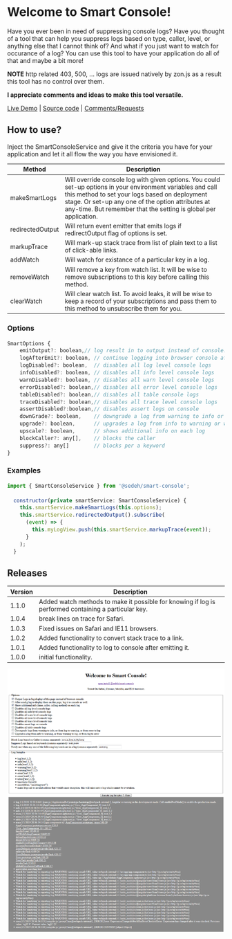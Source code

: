 # Welcome to Smart Console!

Have you ever been in need of suppressing console logs? Have you thought of a tool that can help you suppress logs based on type, caller, level, or anything else that I cannot think of? And what if you just want to watch for occurance of a log?
You can use this tool to have your application do all of that and maybe a bit more! 

**NOTE** http related 403, 500, ... logs are issued natively by zon.js as a result this tool has no control over them.

**I appreciate comments and ideas to make this tool versatile.**

[Live Demo](https://smart-console.stackblitz.io) | [Source code](https://github.com/msalehisedeh/smart-console/tree/master/src/app) | [Comments/Requests](https://github.com/msalehisedeh/smart-console/issues)

## How to use?
Inject the SmartConsoleService and give it the criteria you have for your application and let it all flow the way you have envisioned it.

| Method           | Description                                                          |
|------------------|----------------------------------------------------------------------|
| makeSmartLogs    | Will override console log with given options. You could set-up options in your environment variables and call this method to set your logs based on deployment stage. Or set-up any one of the option attributes at any-time. But remember that the setting is global per application. |
| redirectedOutput | Will return event emitter that emits logs if redirectOutput flag of options is set. |
| markupTrace      | Will mark-up stack trace from list of plain text to a list of click-able links.     |
| addWatch         | Will watch for existance of a particular key in a log.                              |
| removeWatch      | Will remove a key from watch list. It will be wise to remove subscriptions to this key before calling this method. |
| clearWatch       | Will clear watch list. To avoid leaks, it will be wise to keep a record of your subscriptions and pass them to this method to unsubscribe them for you. |


### Options
```javascript
SmartOptions {
	emitOutput?: boolean,// log result in to output instead of console.
	logAfterEmit?: boolean, // continue logging into browser console after emitting the log
	logDisabled?: boolean,  // disables all log level console logs
	infoDisabled?: boolean, // disables all info level console logs
	warnDisabled?: boolean, // disables all warn level console logs
	errorDisabled?: boolean,// disables all error level console logs
	tableDisabled?: boolean,// disables all table console logs
	traceDisabled?: boolean,// disables all trace level console logs
	assertDisabled?:boolean,// disables assert logs on console
	downGrade?: boolean,    // downgrade a log from warning to info or log to warning, or error to log.
	upgrade?: boolean,      // upgrades a log from info to warning or warning to log, or log to error
	upscale?: boolean,      // shows additional info on each log
	blockCaller?: any[],    // blocks the caller
	suppress?: any[]        // blocks per a keyword
}
```

### Examples
```javascript
import { SmartConsoleService } from '@sedeh/smart-console';

  constructor(private smartService: SmartConsoleService) {
    this.smartService.makeSmartLogs(this.options);
    this.smartService.redirectedOutput().subscribe(
      (event) => {
        this.myLogView.push(this.smartService.markupTrace(event));
      }
    );
  }

```

## Releases

| Version | Description                                                          |
|---------|----------------------------------------------------------------------|
|1.1.0    | Added watch methods to make it possible for knowing if log is performed containing a particular key. |
|1.0.4    | break lines on trace for Safari.                                     |
|1.0.3    | Fixed issues on Safari and IE11 browsers.                            |
|1.0.2    | Added functionality to convert stack trace to a link.                |
|1.0.1    | Added functionality to log to console after emitting it.             |
|1.0.0    | initial functionality.                                               |


![alt text](https://raw.githubusercontent.com/msalehisedeh/smart-console/master/sample.png  "What you would see when a smart-console sampler is used")

